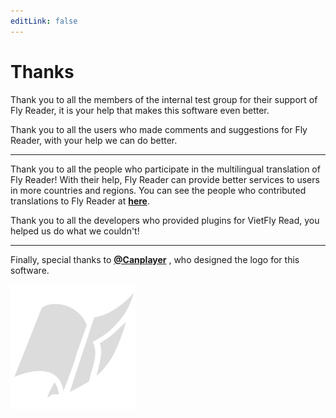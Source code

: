 ```yaml
---
editLink: false
---
```


# Thanks

Thank you to all the members of the internal test group for their support of Fly Reader, it is your help that makes this software even better.

Thank you to all the users who made comments and suggestions for Fly Reader, with your help we can do better.

-----

Thank you to all the people who participate in the multilingual translation of Fly Reader! With their help, Fly Reader can provide better services to users in more countries and regions. You can see the people who contributed translations to Fly Reader at **[here](https://github.com/yinyue200/FlyReaderTranslation/graphs/contributors)**.

Thank you to all the developers who provided plugins for VietFly Read, you helped us do what we couldn't!

----

Finally, special thanks to **[@Canplayer](https://github.com/Canplayer)** , who designed the logo for this software.

<img src="/assets/img/hero.png" width = 200 alt="Fly Reader LOGO" />